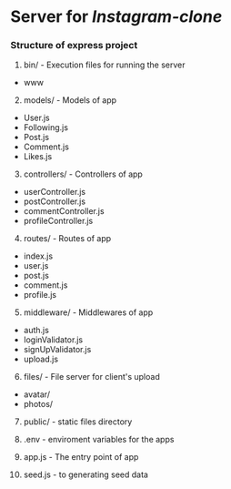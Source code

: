 # Server for *Instagram-clone*



### Structure of express project

1. bin/ - Execution files for running the server
- www

2. models/ - Models of app
- User.js
- Following.js
- Post.js
- Comment.js
- Likes.js

3. controllers/ - Controllers of app
- userController.js
- postController.js
- commentController.js
- profileController.js

4. routes/ - Routes of app
- index.js
- user.js
- post.js
- comment.js
- profile.js

5. middleware/ - Middlewares of app
- auth.js
- loginValidator.js
- signUpValidator.js
- upload.js

6. files/ - File server for client's upload
- avatar/
- photos/

7. public/ - static files directory

8. .env - enviroment variables for the apps

9. app.js - The entry point of app

10. seed.js - to generating seed data 

